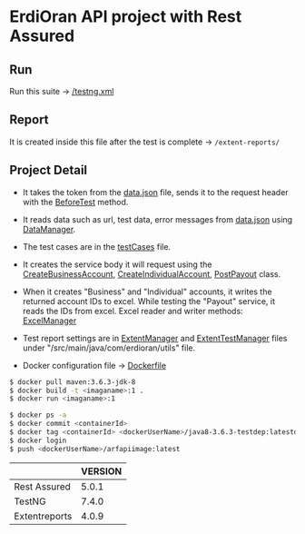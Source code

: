 <b> <h1>   ErdiOran API project with Rest Assured  </h1> </b>  


## Run 

Run this suite -> [/testng.xml](https://github.com/erdioran/erdioran_api_automation/blob/master/testng.xml)

## Report 
It is created inside this file after the test is complete -> `/extent-reports/`

## Project Detail

- It takes the token from the [data.json](https://github.com/erdioran/erdioran_api_automation/blob/master/src/test/resources/data.json) file, sends it to the request header with the [BeforeTest](https://github.com/erdioran/erdioran_api_automation/blob/master/src/test/java/com/erdioran/base/BaseTest.java) method.

- It reads data such as url, test data, error messages from [data.json](https://github.com/erdioran/erdioran_api_automation/blob/master/src/test/resources/data.json) using [DataManager](https://github.com/erdioran/erdioran_api_automation/blob/master/src/main/java/com/erdioran/utils/DataManager.java). 

- The test cases are in the [testCases](https://github.com/erdioran/erdioran_api_automation/tree/master/src/test/java/com/erdioran/testCases) file.

- It creates the service body it will request using the [CreateBusinessAccount](https://github.com/erdioran/erdioran_api_automation/blob/master/src/test/java/com/erdioran/PojoJson/CreateBusinessAccount.java), [CreateIndividualAccount](https://github.com/erdioran/erdioran_api_automation/blob/master/src/test/java/com/erdioran/PojoJson/CreateIndividualAccount.java), [PostPayout](https://github.com/erdioran/erdioran_api_automation/blob/master/src/test/java/com/erdioran/PojoJson/Payout/PostPayout.java) class.

- When it creates "Business" and "Individual" accounts, it writes the returned account IDs to excel. While testing the "Payout" service, it reads the IDs from excel. Excel reader and writer methods: [ExcelManager](https://github.com/erdioran/erdioran_api_automation/blob/master/src/main/java/com/erdioran/utils/ExcelManager.java)

-  Test report settings are in [ExtentManager](https://github.com/erdioran/erdioran_api_automation/blob/master/src/main/java/com/erdioran/utils/ExtentManager.java) and [ExtentTestManager](https://github.com/erdioran/erdioran_api_automation/blob/master/src/main/java/com/erdioran/utils/ExtentTestManager.java) files under  "/src/main/java/com/erdioran/utils" file.

-  Docker configuration file -> [Dockerfile](https://github.com/erdioran/erdioran_api_automation/blob/master/Dockerfile)

```sh
$ docker pull maven:3.6.3-jdk-8
$ docker build -t <imaganame>:1 .
$ docker run <imaganame>:1

$ docker ps -a
$ docker commit <containerId>
$ docker tag <containerId> <dockerUserName>/java8-3.6.3-testdep:latestdocker 
$ docker login 
$ push <dockerUserName>/arfapiimage:latest
```

|         | VERSION |
| -------| ----- |
| Rest Assured   | 5.0.1  |
| TestNG   | 7.4.0  |
| Extentreports   | 4.0.9  |

